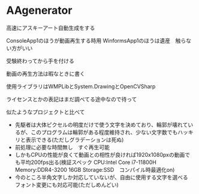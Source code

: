 # AAgenerator

高速にアスキーアート自動生成をする

ConsoleApp1のほうが動画再生する時用
WinformsApp1のほうは遺産　触らない方がいい

受験終わってから手を付ける

動画の再生方法は暇なときに書く

使用ライブラリはWMPLibとSystem.DrawingとOpenCVSharp

ライセンスとかの表記はまだ調べてる途中なので待って

似たようなプロジェクトと比べて

* 先駆者は大体ピクセルの明度だけで使う文字を決めており、輪郭が壊れているが、このプログラムは輪郭がある程度維持され、少ない文字数でもハッキリと表示できる(ただしグラデーションは死ぬ)
* 前処理に必要な時間無し　すぐ再生可能
* しかもCPUの性能が良くて動画との相性が良ければ1920x1080pxの動画でも平均200fps出る(検証スペック CPU:Intel Core i7-11800H Memory:DDR4-3200 16GB Storage:SSD　コンパイル時最適化on)
* 今のところ半角文字しか対応していないが、自由に使用する文字を選べる　フォント変更にも対応可能(ただしめんどい)
